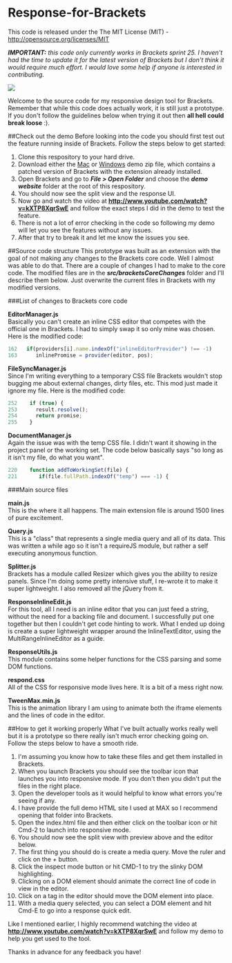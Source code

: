 Response-for-Brackets
=====================
This code is released under the The MIT License (MIT) - http://opensource.org/licenses/MIT

_**IMPORTANT:** this code only currently works in Brackets sprint 25. I haven't had the time to update it for the latest version of Brackets but I don't think it would require much effort. I would love some help if anyone is interested in contributing._

<img src="http://www.leebrimelow.com/images/shot1.png">

Welcome to the source code for my responsive design tool for Brackets. Remember that while this code does actually work, it is still just a prototype. If you don't follow the guidelines below when trying it out then **all hell could break loose** :).

##Check out the demo
Before looking into the code you should first test out the feature running inside of Brackets. Follow the steps below to get started:

1. Clone this respository to your hard drive.
2. Download either the [Mac](http://leebrimelow.com/files/ResponseBracketsMac.zip) or [Windows](http://leebrimelow.com/files/ResponseBracketsWin.zip) demo zip file, which contains a patched version of Brackets with the extension already installed.
3. Open Brackets and go to ***File > Open Folder*** and choose the ***demo website*** folder at the root of this respository.
4. You should now see the split view and the response UI.
5. Now go and watch the video at **http://www.youtube.com/watch?v=kXTP8XqrSwE** and follow the exact steps I did in the demo to test the feature.
6. There is not a lot of error checking in the code so following my demo will let you see the features without any issues.
7. After that try to break it and let me know the issues you see.

##Source code structure
This prototype was built as an extension with the goal of not making any changes to the Brackets core code. Well I almost was able to do that. There are a couple of changes I had to make to the core code. The modified files are in the ***src/bracketsCoreChanges*** folder and I'll describe them below. Just overwrite the current files in Brackets with my modified versions.
    
###List of changes to Brackets core code

<i class="icon-file"></i> **EditorManager.js**   
Basically you can't create an inline CSS editor that competes with the official one in Brackets. I had to simply swap it so only mine was chosen. Here is the modified code:

```javascript
162   if(providers[i].name.indexOf("inlineEditorProvider") !== -1)
163      inlinePromise = provider(editor, pos); 
```

<i class="icon-file"></i> **FileSyncManager.js**   
Since I'm writing everything to a temporary CSS file Brackets wouldn't stop bugging me about external changes, dirty files, etc. This mod just made it ignore my file. Here is the modified code:

```javascript
252    if (true) {
253      result.resolve();
254      return promise;
255    }
```

<i class="icon-file"></i> **DocumentManager.js**   
Again the issue was with the temp CSS file. I didn't want it showing in the project panel or the working set. The code below basically says "so long as it isn't my file, do what you want".

```javascript
220    function addToWorkingSet(file) {
221       if(file.fullPath.indexOf("temp") === -1) {
```

###Main source files

<i class="icon-file"></i> **main.js**   
This is the where it all happens. The main extension file is around 1500 lines of pure excitement.

<i class="icon-file"></i> **Query.js**   
This is a "class" that represents a single media query and all of its data. This was written a while ago so it isn't a requireJS module, but rather a self executing anonymous function.

<i class="icon-file"></i> **Splitter.js**   
Brackets has a module called Resizer which gives you the ability to resize panels. Since I'm doing some pretty intensive stuff, I re-wrote it to make it super lightweight. I also removed all the jQuery from it.

<i class="icon-file"></i> **ResponseInlineEdit.js**   
For this tool, all I need is an inline editor that you can just feed a string, without the need for a backing file and document. I successfully put one together but then I couldn't get code hinting to work. What I ended up doing is create a super lightweight wrapper around the InlineTextEditor, using the MultiRangeInlineEditor as a guide.

<i class="icon-file"></i> **ResponseUtils.js**   
This module contains some helper functions for the CSS parsing and some DOM functions.

<i class="icon-file"></i> **respond.css**   
All of the CSS for responsive mode lives here. It is a bit of a mess right now.

<i class="icon-file"></i> **TweenMax.min.js**   
This is the animation library I am using to animate both the iframe elements and the lines of code in the editor.

##How to get it working properly
What I've built actually works really well but it is a prototype so there really isn't much error checking going on. Follow the steps below to have a smooth ride.

1. I'm assuming you know how to take these files and get them installed in Brackets.
2. When you launch Brackets you should see the toolbar icon that launches you into responsive mode. If you don't then you didn't put the files in the right place.
3. Open the developer tools as it would helpful to know what errors you're seeing if any.
4. I have provide the full demo HTML site I used at MAX so I recommend opening that folder into Brackets.
5. Open the index.html file and then either click on the toolbar icon or hit Cmd-2 to launch into responsive mode.
6. You should now see the split view with preview above and the editor below.
7. The first thing you should do is create a media query. Move the ruler and click on the + button.
8. Click the inspect mode button or hit CMD-1 to try the slinky DOM highlighting.
9. Clicking on a DOM element should animate the correct line of code in view in the editor.
10. Click on a tag in the editor should move the DOM element into place.
11. With a media query selected, you can select a DOM element and hit Cmd-E to go into a response quick edit.

Like I mentioned earlier, I highly recommend watching the video at **http://www.youtube.com/watch?v=kXTP8XqrSwE** and follow my demo to help you get used to the tool.

Thanks in advance for any feedback you have!






